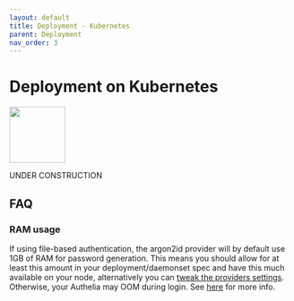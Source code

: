 ```yaml
---
layout: default
title: Deployment - Kubernetes
parent: Deployment
nav_order: 3
---
```


# Deployment on Kubernetes

<p>
    <img src="../images/logos/kubernetes.logo.png" width="100" style="padding-right: 10px">
</p>

UNDER CONSTRUCTION

## FAQ

### RAM usage

If using file-based authentication, the argon2id provider will by default use 1GB of RAM for password generation. This means you should allow for at least this amount in your deployment/daemonset spec and have this much available on your node, alternatively you can [tweak the providers settings](https://www.authelia.com/docs/configuration/authentication/file.html#memory). Otherwise, your Authelia may OOM during login. See [here](https://github.com/authelia/authelia/issues/1234#issuecomment-663910799) for more info.
